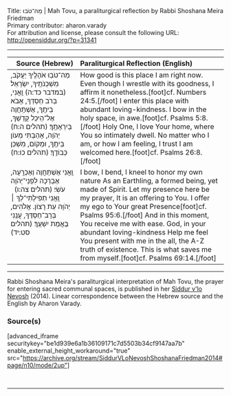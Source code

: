 <html>
<head></head>
<body>
Title: מַה־טֹּבוּ | Mah Tovu, a paraliturgical reflection by Rabbi Shoshana Meira Friedman<br />
Primary contributor: aharon.varady<br />
For attribution and license, please consult the following URL: <a href="http://opensiddur.org/?p=31341">http://opensiddur.org/?p=31341</a>
<p />
<hr />

<table style="margin-left: auto;margin-right: auto;" class="draggable">
<thead><tr><th id="x" style="text-align: right;">Source (Hebrew)</th><th style="text-align: left;">Paraliturgical Reflection (English)</th></tr></thead>
<tbody>
<tr><td style="vertical-align:top;">
<div class="liturgy"><span lang="he">
מַה־טֹּבֽוּ אֹהָלֶֽיךָ יַעֲקֹב, 
מִשְׁכְּנֹתֶֽיךָ, יִשְׂרָאֵל׃ <span class="citation">(במדבר כד:ה)</span>
וַֽאֲנִי, בְּרֹב חַסְדְּךָ, אָבֹא בֵיתֶֽךָ, 
אֶשְׁתַּֽחֲוֶה אֶל־הֵיכַל קָדְשְׁךָ, בְּיִרְאָתֶֽךָ׃ <span class="citation">(תהלים ה:ח)</span>
יְהֹוָה, אָהַבְתִּי מְעוֹן בֵּיתֶֽךָ, וּמְקוֹם, מִשְׁכַּן 
כְּבוֹדֶֽךָ׃ <span class="citation">(תהלים כו:ח)</span>
</span></div></td>
 
<td style="vertical-align:top;">
<div class="english">
How good is this place I am right now.
Even though I wrestle with its goodness, I affirm it nonetheless.[foot]cf. Numbers 24:5.[/foot]
I enter this place with abundant loving-kindness.
I bow in the holy space, in awe.[foot]cf. Psalms 5:8.[/foot]
Holy One, I love Your home, where You so intimately dwell.
No matter who I am, or how I am feeling, I trust I am welcomed here.[foot]cf. Psalms 26:8.[/foot]
</div></td></tr>


<tr><td style="vertical-align:top;">
<div class="liturgy"><span lang="he">
וַֽאֲנִי אֶשְׁתַּחֲוֶה וְאֶכְרָֽעָה, 
&nbsp;
אֶבְרְכָה לִפְנֵי־יְהֹוָה
עֹשִׂי׃ <span class="citation">(תהלים צה:ו)</span>
&nbsp;
וַֽאֲנִי תְפִילָתִי־לְךָ ׀ יְהֹוָה עֵת רָצוֹן.
אֱלֹהִים, בְּרָב־חַסְדֶּךָ, 
עֲנֵֽנִי בֶּאֱמֶת 
יִשְׁעֶֽךָ׃ <span class="citation">(תהלים סט:יד)</span>
</span></div></td>
 
<td style="vertical-align:top;">
<div class="english">
I bow, I bend, I kneel to honor my own nature
As an Earthling, a formed being, yet made of Spirit.
Let my presence here be my prayer,
It is an offering to You.
I offer my ego to Your great Presence[foot]cf. Psalms 95:6.[/foot]
And in this moment, You receive me with ease.
God, in your abundant loving-kindness
Help me feel You present with me in the all, the A-Z truth of existence.
This is what saves me from myself.[foot]cf. Psalms 69:14.[/foot]
</div></td></tr>
</tbody></table>

<hr />

Rabbi Shoshana Meira's paraliturgical interpretation of Mah Tovu, the prayer for entering sacred communal spaces, is published in her <a href="https://opensiddur.org/compilations/siddurim/morning-siddur/jewish-prayer-as-shame-resilience-practice-siddur-vlo-nevosh-by-rabbi-shoshana-friedman/">Siddur v'lo Nevosh</a> (2014). Linear correspondence between the Hebrew source and the English by Aharon Varady.

<h3>Source(s)</h3>

[advanced_iframe securitykey="be1d939e6a1b36109171c7d5503b34cf9147aa7b" enable_external_height_workaround="true" src="https://archive.org/stream/SiddurVLoNevoshShoshanaFriedman2014#page/n10/mode/2up"]

&nbsp;

<hr />

&nbsp;
</body>
</html>